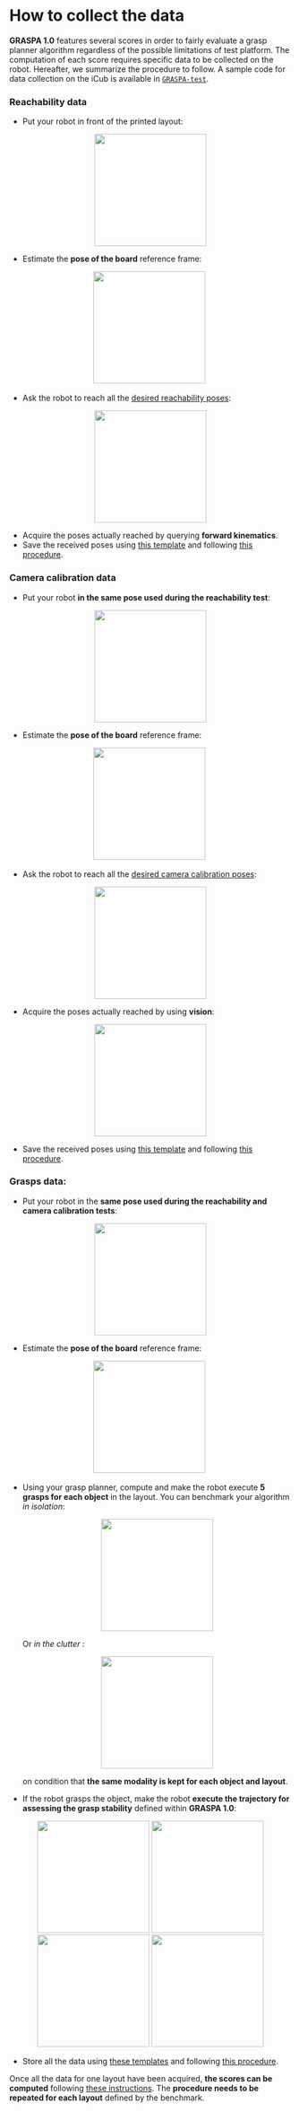  # How to collect the data

**GRASPA 1.0** features several scores in order to fairly evaluate a grasp planner algorithm regardless of the possible limitations of test platform.
The computation of each score requires specific data to be collected on the robot.  Hereafter, we summarize the procedure to follow. A sample code for data collection on the iCub is available in [`GRASPA-test`](https://github.com/robotology-playground/GRASPA-test).

### Reachability data
- Put your robot in front of the printed layout:

<p align="center">
<img src="https://github.com/robotology/GRASPA-benchmark/blob/master/media/benchmark-setup1.jpg" width=200>
</p>

- Estimate the **pose of the board** reference frame:

<p align="center">
<img src="https://github.com/robotology-playground/GRASPA-test/blob/master/misc/board_pose.png" width=200> <img
</p>

- Ask the robot to reach all the [desired reachability poses](https://github.com/robotology/GRASPA-benchmark/tree/master/data/scenes/reachability):

<p align="center">
<img src="https://github.com/robotology-playground/GRASPA-test/blob/master/misc/icub-reach.jpg" width=200>
</p>

- Acquire the poses actually reached  by querying **forward kinematics**.
- Save the received poses using [this template](https://github.com/robotology/GRASPA-benchmark/tree/master/data/template_files/reached_poses) and following [this procedure](https://github.com/robotology/GRASPA-benchmark/tree/master/data/template_files#reachability-and-camera-calibration-data).

### Camera calibration data
- Put your robot **in the same pose used during the reachability test**:

<p align="center">
<img src="https://github.com/robotology/GRASPA-benchmark/blob/master/media/benchmark-setup1.jpg" width=200>
</p>

- Estimate the **pose of the board** reference frame:

<p align="center">
<img src="https://github.com/robotology-playground/GRASPA-test/blob/master/misc/board_pose.png" width=200> <img
</p>

- Ask the robot to reach all the [desired camera calibration poses](https://github.com/robotology/GRASPA-benchmark/blob/master/data/scenes/camera_calibration/camera_calibration_poses.xml):

<p align="center">
<img src="https://github.com/robotology-playground/GRASPA-test/blob/master/misc/icub-reach.jpg" width=200>
</p>

- Acquire the poses actually reached  by using **vision**:

<p align="center">
<img src="https://github.com/robotology-playground/GRASPA-test/blob/master/misc/camera-calib2.jpg" width=200>
</p>

- Save the received poses using [this template](https://github.com/robotology/GRASPA-benchmark/blob/master/data/template_files/camera_calibration/camera_calibration_output.xml) and following [this procedure](https://github.com/robotology/GRASPA-benchmark/tree/master/data/template_files#reachability-and-camera-calibration-data).

### Grasps data:
- Put your robot in the **same pose used during the reachability and camera calibration tests**:

<p align="center">
<img src="https://github.com/robotology/GRASPA-benchmark/blob/master/media/benchmark-setup1.jpg" width=200>
</p>

- Estimate the **pose of the board** reference frame:

<p align="center">
<img src="https://github.com/robotology-playground/GRASPA-test/blob/master/misc/board_pose.png" width=200> <img
</p>

- Using your grasp planner, compute and make the robot execute **5 grasps for each object** in the layout. You can benchmark your algorithm *in isolation*:

  <p align="center">
  <img src="https://github.com/robotology-playground/GRASPA-test/blob/master/misc/grasp.jpg" width=200>
  </p>

  Or *in the clutter* :

  <p align="center">
  <img src="https://github.com/robotology/GRASPA-benchmark/blob/master/media/benchmark-setup2.jpg" width=200>
  </p>

  on condition that **the same modality is kept for each object and layout**.

- If the robot grasps the object, make the robot **execute the trajectory for assessing the grasp stability** defined within **GRASPA 1.0**:
<p align="center">
<img src="https://github.com/robotology-playground/GRASPA-test/blob/master/misc/grasp.jpg" width=200> <img src="https://github.com/robotology-playground/GRASPA-test/blob/master/misc/traj1.jpg" width=200> <img src="https://github.com/robotology-playground/GRASPA-test/blob/master/misc/grasp.jpg" width=200> <img src="https://github.com/robotology-playground/GRASPA-test/blob/master/misc/traj3.jpg" width=200>
</p>

- Store all the data using [these templates](https://github.com/robotology/GRASPA-benchmark/tree/master/data/template_files/grasps_data/layout_0) and following [this procedure](https://github.com/robotology/GRASPA-benchmark/tree/master/data/template_files#grasps-data).


Once all the data for one layout have been acquired, **the scores can be computed** following [these instructions](https://github.com/robotology/GRASPA-benchmark#how-to-run).
The **procedure needs to be repeated for each layout** defined by the benchmark.
